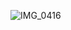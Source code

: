 ![IMG_0416](https://github.com/rlaisqls/rlaisqls/assets/81006587/416ba6e7-193d-43a2-89ec-284a86e72e86)
